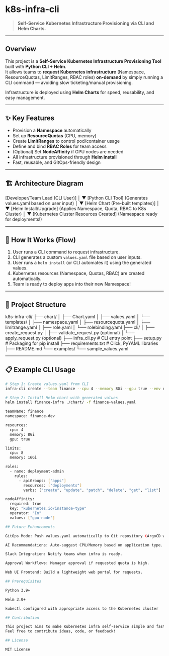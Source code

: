 # k8s-infra-cli

> **Self-Service Kubernetes Infrastructure Provisioning via CLI and Helm Charts.**

---

## Overview
This project is a **Self-Service Kubernetes Infrastructure Provisioning Tool** built with **Python CLI + Helm**.  
It allows teams to **request Kubernetes infrastructure** (Namespace, ResourceQuotas, LimitRanges, RBAC roles) **on-demand** by simply running a CLI command — avoiding slow ticketing/manual provisioning.

Infrastructure is deployed using **Helm Charts** for speed, reusability, and easy management.

---

## ✨ Key Features
- Provision a **Namespace** automatically
- Set up **ResourceQuotas** (CPU, memory)
- Create **LimitRanges** to control pod/container usage
- Define and bind **RBAC Roles** for team access
- (Optional) Set **NodeAffinity** if GPU nodes are needed
- All infrastructure provisioned through **Helm install**
- Fast, reusable, and GitOps-friendly design

---

## 🏗️ Architecture Diagram
[Developer/Team Lead (CLI User)]
             │
             ▼
[Python CLI Tool]
 (Generates values.yaml based on user input)
             │
             ▼
[Helm Chart (Pre-built templates)]
             │
             ▼
[Helm Install/Upgrade]
 (Applies Namespace, Quota, RBAC to K8s Cluster)
             │
             ▼
[Kubernetes Cluster Resources Created]
 (Namespace ready for deployments!)


---

## 🚀 How It Works (Flow)

1. User runs a CLI command to request infrastructure.
2. CLI generates a custom `values.yaml` file based on user inputs.
3. User runs a `helm install` (or CLI automates it) using the generated values.
4. Kubernetes resources (Namespace, Quotas, RBAC) are created automatically.
5. Team is ready to deploy apps into their new Namespace!

---

## 📂 Project Structure

k8s-infra-cli/
├── chart/
│   ├── Chart.yaml
│   ├── values.yaml
│   └── templates/
│       ├── namespace.yaml
│       ├── resourcequota.yaml
│       ├── limitrange.yaml
│       ├── role.yaml
│       └── rolebinding.yaml
├── cli/
│   ├── create_request.py
│   ├── validate_request.py (optional)
│   └── apply_request.py (optional)
├── infra_cli.py         # CLI entry point
├── setup.py             # Packaging for pip install
├── requirements.txt     # Click, PyYAML libraries
├── README.md
└── examples/
    └── sample_values.yaml


---

## 📋 Example CLI Usage

```bash
# Step 1: Create values.yaml from CLI
infra-cli create --team finance --cpu 4 --memory 8Gi --gpu true --env dev

# Step 2: Install Helm chart with generated values
helm install finance-infra ./chart/ -f finance-values.yaml

teamName: finance
namespace: finance-dev

resources:
  cpu: 4
  memory: 8Gi
  gpu: true

limits:
  cpu: 8
  memory: 16Gi

roles:
  - name: deployment-admin
    rules:
      - apiGroups: ["apps"]
        resources: ["deployments"]
        verbs: ["create", "update", "patch", "delete", "get", "list"]

nodeAffinity:
  required: true
  key: "kubernetes.io/instance-type"
  operator: "In"
  values: ["gpu-node"]

## Future Enhancements

GitOps Mode: Push values.yaml automatically to Git repository (ArgoCD watches and applies).

AI Recommendations: Auto-suggest CPU/Memory based on application type.

Slack Integration: Notify teams when infra is ready.

Approval Workflows: Manager approval if requested quota is high.

Web UI Frontend: Build a lightweight web portal for requests.

## Prerequisites

Python 3.9+

Helm 3.0+

kubectl configured with appropriate access to the Kubernetes cluster

## Contribution

This project aims to make Kubernetes infra self-service simple and fast.
Feel free to contribute ideas, code, or feedback!

## License

MIT License